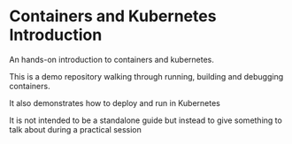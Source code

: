 # Containers and Kubernetes Introduction

An hands-on introduction to containers and kubernetes.

This is a demo repository walking through running, building and debugging containers.

It also demonstrates how to deploy and run in Kubernetes

It is not intended to be a standalone guide but instead to give something to talk about during a practical session
